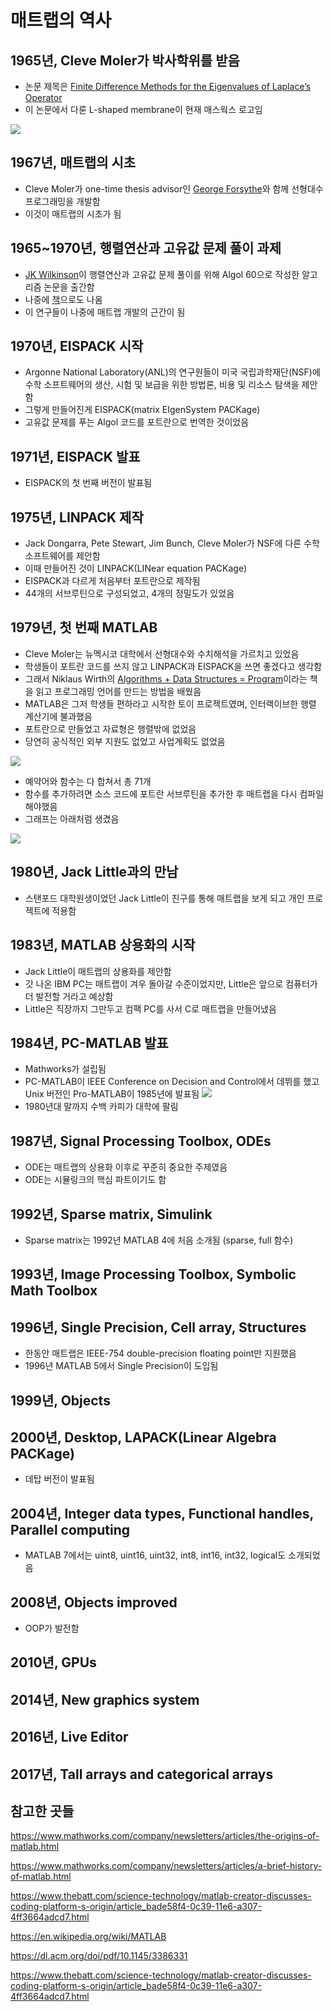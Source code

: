# 매트랩의 역사

## 1965년, Cleve Moler가 박사학위를 받음

* 논문 제목은 [Finite Difference Methods for the Eigenvalues of Laplace’s Operator](https://books.google.co.kr/books/about/Finite_Difference_Methods_for_the_Eigenv.html?id=0b4-AAAAIAAJ&redir_esc=y)
* 이 논문에서 다룬 L-shaped membrane이 현재 매스웍스 로고임


![](https://www.mathworks.com/company/newsletters/articles/the-origins-of-matlab/_jcr_content/mainParsys/image_5.adapt.full.medium.gif/1670561965825.gif)


## 1967년, 매트랩의 시초

* Cleve Moler가 one-time thesis advisor인 [George Forsythe](https://en.wikipedia.org/wiki/George_Forsythe)와 함께 선형대수 프로그래밍을 개발함
* 이것이 매트랩의 시초가 됨

## 1965~1970년, 행렬연산과 고유값 문제 풀이 과제

* [JK Wilkinson](https://en.wikipedia.org/wiki/James_H._Wilkinson)이 행렬연산과 고유값 문제 풀이를 위해 Algol 60으로 작성한 알고리즘 논문을 출간함
* 나중에 [책](https://link.springer.com/book/10.1007/978-3-642-86940-2)으로도 나옴
* 이 연구들이 나중에 매트랩 개발의 근간이 됨

## 1970년, EISPACK 시작

* Argonne National Laboratory(ANL)의 연구원들이 미국 국립과학재단(NSF)에 수학 소프트웨어의 생산, 시험 및 보급을 위한 방법론, 비용 및 리소스 탐색을 제안함
* 그렇게 만들어진게 EISPACK(matrix EIgenSystem PACKage)
* 고유값 문제를 푸는 Algol 코드를 포트란으로 번역한 것이었음

## 1971년, EISPACK 발표

* EISPACK의 첫 번째 버전이 발표됨

## 1975년, LINPACK 제작

* Jack Dongarra, Pete Stewart, Jim Bunch, Cleve Moler가 NSF에 다른 수학 소프트웨어를 제안함
* 이때 만들어진 것이 LINPACK(LINear equation PACKage)
* EISPACK과 다르게 처음부터 포트란으로 제작됨
* 44개의 서브루틴으로 구성되었고, 4개의 정밀도가 있었음

## 1979년, 첫 번째 MATLAB

* Cleve Moler는 뉴멕시코 대학에서 선형대수와 수치해석을 가르치고 있었음
* 학생들이 포트란 코드를 쓰지 않고 LINPACK과 EISPACK을 쓰면 좋겠다고 생각함
* 그래서 Niklaus Wirth의 [Algorithms + Data Structures = Program](https://en.wikipedia.org/wiki/Algorithms_%2B_Data_Structures_%3D_Programs)이라는 책을 읽고 프로그래밍 언어를 만드는 방법을 배웠음
* MATLAB은 그저 학생들 편하라고 시작한 토이 프로젝트였며, 인터랙이브한 행렬 계산기에 불과했음
* 포트란으로 만들었고 자료형은 행렬밖에 없었음
* 당연히 공식적인 외부 지원도 없었고 사업계획도 없었음


![](https://www.mathworks.com/company/newsletters/articles/a-brief-history-of-matlab/_jcr_content/mainParsys/image_0_copy.adapt.full.medium.jpg/1669738719908.jpg)
* 예약어와 함수는 다 합쳐서 총 71개
* 함수를 추가하려면 소스 코드에 포트란 서브루틴을 추가한 후 매트랩을 다시 컴파일 해야했음
* 그래프는 아래처럼 생겼음


![](https://www.mathworks.com/company/newsletters/articles/the-origins-of-matlab/_jcr_content/mainParsys/image_13.adapt.full.medium.gif/1469941529506.gif)

## 1980년, Jack Little과의 만남

* 스탠포드 대학원생이었던 Jack Little이 친구를 통해 매트랩을 보게 되고 개인 프로젝트에 적용함

## 1983년, MATLAB 상용화의 시작

* Jack Little이 매트랩의 상용화를 제안함
* 갓 나온 IBM PC는 매트랩이 겨우 돌아갈 수준이었지만, Little은 앞으로 컴퓨터가 더 발전할 거라고 예상함
* Little은 직장까지 그만두고 컴팩 PC를 사서 C로 매트랩을 만들어냈음

## 1984년, PC-MATLAB 발표

* Mathworks가 설립됨
* PC-MATLAB이 IEEE Conference on Decision and Control에서 데뷔를 했고 Unix 버전인 Pro-MATLAB이 1985년에 발표됨
![](https://www.mathworks.com/company/newsletters/articles/a-brief-history-of-matlab/_jcr_content/mainParsys/image_0_copy_copy.adapt.full.medium.jpg/1669738719921.jpg)
* 1980년대 말까지 수백 카피가 대학에 팔림

## 1987년, Signal Processing Toolbox, ODEs

* ODE는 매트랩의 상용화 이후로 꾸준히 중요한 주제였음
* ODE는 시뮬링크의 핵심 파트이기도 함

## 1992년, Sparse matrix, Simulink
* Sparse matrix는 1992년 MATLAB 4에 처음 소개됨 (sparse, full 함수)

## 1993년, Image Processing Toolbox, Symbolic Math Toolbox

## 1996년, Single Precision, Cell array, Structures
* 한동안 매트랩은 IEEE-754 double-precision floating point만 지원했음
* 1996년 MATLAB 5에서 Single Precision이 도입됨

## 1999년, Objects

## 2000년, Desktop, LAPACK(Linear Algebra PACKage)
* 데탑 버전이 발표됨

## 2004년, Integer data types, Functional handles, Parallel computing
* MATLAB 7에서는 uint8, uint16, uint32, int8, int16, int32, logical도 소개되었음

## 2008년, Objects improved
* OOP가 발전함

## 2010년, GPUs

## 2014년, New graphics system

## 2016년, Live Editor

## 2017년, Tall arrays and categorical arrays


## 참고한 곳들

https://www.mathworks.com/company/newsletters/articles/the-origins-of-matlab.html

https://www.mathworks.com/company/newsletters/articles/a-brief-history-of-matlab.html

https://www.thebatt.com/science-technology/matlab-creator-discusses-coding-platform-s-origin/article_bade58f4-0c39-11e6-a307-4ff3664adcd7.html

https://en.wikipedia.org/wiki/MATLAB

https://dl.acm.org/doi/pdf/10.1145/3386331

https://www.thebatt.com/science-technology/matlab-creator-discusses-coding-platform-s-origin/article_bade58f4-0c39-11e6-a307-4ff3664adcd7.html
